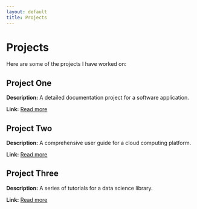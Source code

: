 ```yaml
---
layout: default
title: Projects
---
```


# Projects

Here are some of the projects I have worked on:

## Project One

**Description:** A detailed documentation project for a software application.

**Link:** [Read more](projects/project-one.md)

## Project Two

**Description:** A comprehensive user guide for a cloud computing platform.

**Link:** [Read more](projects/project-two.md)

## Project Three

**Description:** A series of tutorials for a data science library.

**Link:** [Read more](projects/project-three.md)
